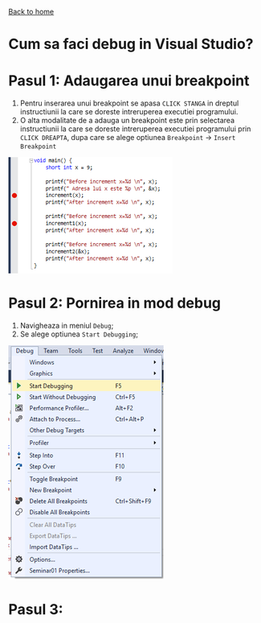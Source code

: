 [Back to home](https://github.com/kenyz0r/Seminarii1035)

# Cum sa faci debug in Visual Studio?

# Pasul 1: Adaugarea unui breakpoint
1. Pentru inserarea unui breakpoint se apasa `CLICK STANGA` in dreptul instructiunii la care se doreste intreruperea executiei programului.
2. O alta modalitate de a adauga un breakpoint este prin selectarea instructiunii la care se doreste intreruperea executiei programului prin `CLICK DREAPTA`, dupa care se alege optiunea `Breakpoint` -> `Insert Breakpoint`

![alt text](./step1.PNG)

# Pasul 2: Pornirea in mod debug
1. Navigheaza in meniul `Debug`;
2. Se alege optiunea `Start Debugging`;

![alt text](./step2.png)

# Pasul 3: 